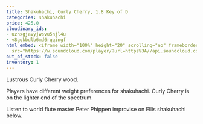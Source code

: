 ```yaml
---
title: Shakuhachi, Curly Cherry, 1.8 Key of D
categories: shakuhachi
price: 425.0
cloudinary_ids:
- uzhxgjavyjwsvu5njl4u
- v8gqkbdlb6md6rqqingf
html_embed: <iframe width="100%" height="20" scrolling="no" frameborder="no" allow="autoplay"
  src="https://w.soundcloud.com/player/?url=https%3A//api.soundcloud.com/tracks/192693525&color=%23ff5500&inverse=false&auto_play=false&show_user=true"></iframe>
out_of_stock: false
inventory: 1
---
```


Lustrous Curly Cherry wood.

Players have different weight preferences for shakuhachi. Curly Cherry is on the lighter end of the spectrum.

Listen to world flute master Peter Phippen improvise on Ellis shakuhachi below.
